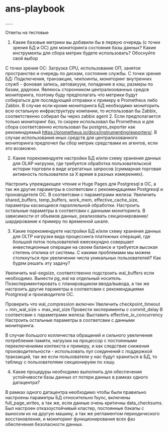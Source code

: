 # ans-playbook

......

Ответы на тестовые

1. Какие базовые метрики вы добавили бы в первую очередь (с точки зрения БД и ОС) для мониторинга состояния базы данных? Какие инструменты для сбора метрик будете использовать? Обоснуйте свой выбор

С точки зрения ОС:
Загрузка CPU, использование ОП, занятое пространство и очередь по дискам, состояние службы.
С точки зрения БД:
Подключения, транзакции, чекпоинты, мониторинг внутренних служб -  фоновая запись, автовакуум, попадение в кэш, размеры по базам, дэдлоки.
Являюсь сторонником централизованных средсв мониторинга, поэтому буду предполагать что метрики будут собираться для последующей отправки к примеру в Prometheus либо Zabbix.
В случае если кроме мониторинга БД необходимо мониторить всю остальную инфраструктуру компании, то использовал бы Zabbix, соответственно собирал бы через zabbix agent 2. Если предполагается только мониторинг баз, то скорее использовал бы Prometheus и для сбора соответсвенно использовал бы postgres_exporter как рекомендуемый https://prometheus.io/docs/instrumenting/exporters/. В случае использования иных средств для централизованного мониторинга предпочел бы сбор метрик средствами их агентов, если это возможно.

2. Какие порекомендуете настройки БД и/или схему хранения данных для OLAP нагрузки, где требуется обработка пользовательской истории торговли в виде агрегатных запросов (суммарная торговая активность пользователи за X время в разных измерениях).

Настроить упреждающее чтение и Huge Pages для Postgresql в ОС, а так же другие параметры в соответсвии с рекомендациями Postgresql и производителя ОС.
В соответсвии с параметрами железа:
Увеличить shared_buffers, temp_buffers, work_mem, effective_cache_size, параметры касающиеся параллельной обработки.
Настроить остальные параметры в соответсвии с данными мониторинга.
В зависимости от объемов данных, реализовать секционирование/шардирование к примеру по временной шкале.

3. Какие порекомендуете настройки БД и/или схему хранения данных для OLTP нагрузки вида процессинга платежных операций, где большой поток пользователей ежесекундно совершает инвестиционные операции на своем балансе и требуется высокая степень отклика от системы. С какими проблемами мы можем столкнуться при увеличении числа уникальных пользователей? Как будем решать эту задачу?

Увеличить wal-segsize, соответственно подстроить wal_buffers если необходимо.
Вынести pg_wal на отдельный носитель.
Поэкспериментировать с планировщиком ввода/вывода, а так же настроить другие параметры в соответсвии с рекомендациями Postgresql и производителя ОС.

Проверить что wal_compression включен
Увеличить checkpoint_timeout + min_wal_size  + max_wal_size
Провести эксперименты с commit_delay
В соответсвии с параметрами железа:
Выставить effective_io_concurrency
Настроить остальные параметры в соответсвии с данными мониторинга.

В случае большого колличества обращений и сильного увеличения потребления памяти, нагрузки на процессор  с постоянными переключениями контекста к примеру, и как следствие снижения производительности - использовать пул соединений с поддержкой транзакций, так же если пользователи у нас будут храниться в БД, то таблицу с пользователями секционируем по хэшу.

4. Какие процедуры необходимо выполнить для обеспечения устойчивости базы данных от потери данных в рамках одного датацентра?

В рамках одного датацентра необходимо чтобы были правильно настроены параметры БД относительно fsync, включены full_page_writes, а так же, если данные очень критичны  data_checksums. Был настроен отказоустойчивый кластер, постоянные бэкапы с выносом их на другую машину, а так же регламентом периодического восстановления, и мониторинг функционирования всех фаз обеспечения безопасности данных.
